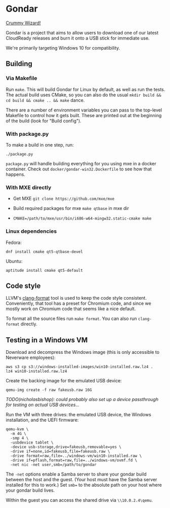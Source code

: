 # Gondar
[Crummy Wizard!](https://www.youtube.com/watch?v=1TVjEGqJoMg)

Gondar is a project that aims to allow users to download one of our latest
CloudReady releases and burn it onto a USB stick for immediate use.

We're primarily targeting Windows 10 for compatibility.

## Building

### Via Makefile

Run `make`. This will build Gondar for Linux by default, as well as
run the tests. The actual build uses CMake, so you can also do the
usual `mkdir build && cd build && cmake .. && make` dance.

There are a number of environment variables you can pass to the
top-level Makefile to control how it gets built. These are printed out
at the beginning of the build (look for "Build config").

### With package.py
To make a build in one step, run:
```
./package.py
```
`package.py` will handle building everything for you using mxe in a
docker container.  Check out `docker/gondar-win32.Dockerfile` to see
how that happens.

### With MXE directly

* Get MXE `git clone https://github.com/mxe/mxe`

* Build required packages for mxe `make qtbase` in mxe dir

* `CMAKE=/path/to/mxe/usr/bin/i686-w64-mingw32.static-cmake make`

### Linux dependencies

Fedora:

    dnf install cmake qt5-qtbase-devel

Ubuntu:

    aptitude install cmake qt5-default

## Code style

LLVM's
[clang-format](http://releases.llvm.org/4.0.0/tools/clang/docs/ClangFormat.html) tool
is used to keep the code style consistent. Conveniently, that tool has
a preset for Chromium code, and since we mostly work on Chromium code
that seems like a nice default.

To format all the source files run `make format`. You can also run
`clang-format` directly.

## Testing in a Windows VM

Download and decompress the Windows image (this is only accessible to
Neverware employees):

    aws s3 cp s3://windows-installed-images/win10-installed.raw.lz4 .
    lz4 win10-installed.raw.lz4

Create the backing image for the emulated USB device:

    qemu-img create -f raw fakeusb.raw 16G

*TODO(nicholasbishop): could probably also set up a device passthrough
for testing on actual USB devices...*

Run the VM with three drives: the emulated USB device, the Windows
installation, and the UEFI firmware:

    qemu-kvm \
      -m 4G \
      -smp 4 \
      -usbdevice tablet \
      -device usb-storage,drive=fakeusb,removable=yes \
      -drive if=none,id=fakeusb,file=fakeusb.raw \
      -drive format=raw,file=../windows-vm/win10-installed.raw \
      -drive if=pflash,format=raw,file=../windows-vm/ovmf.fd \
      -net nic -net user,smb=/path/to/gondar

The `-net` options enable a Samba server to share your gondar build
between the host and the guest. (Your host must have the Samba server
installed for this to work.) Set `smb=` to the absolute path on your
host where your gondar build lives.

Within the guest you can access the shared drive via `\\10.0.2.4\qemu`.
